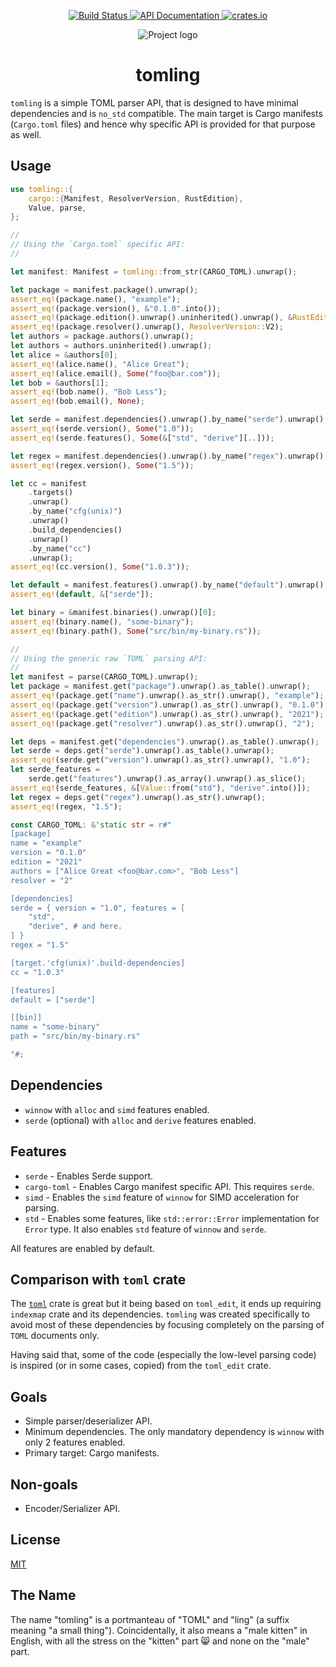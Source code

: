 <p align="center">
  <a href="https://github.com/zeenix/tomling/actions/workflows/rust.yml">
    <img alt="Build Status" src="https://github.com/zeenix/tomling/actions/workflows/rust.yml/badge.svg">
  </a>
  <a href="https://docs.rs/tomling/">
    <img alt="API Documentation" src="https://docs.rs/tomling/badge.svg">
  </a>
  <a href="https://crates.io/crates/tomling">
    <img alt="crates.io" src="https://img.shields.io/crates/v/tomling">
  </a>
</p>

<p align="center">
  <img alt="Project logo" src="https://raw.githubusercontent.com/zeenix/tomling/fc40ab049d833cb79ee3ab9c441b0eebf05494ef/logo.svg">
</p>

<h1 align="center">tomling</h1>

`tomling` is a simple TOML parser API, that is designed to have minimal dependencies and is `no_std`
compatible. The main target is Cargo manifests (`Cargo.toml` files) and hence why specific
API is provided for that purpose as well.

## Usage

```rust
use tomling::{
    cargo::{Manifest, ResolverVersion, RustEdition},
    Value, parse,
};

//
// Using the `Cargo.toml` specific API:
//

let manifest: Manifest = tomling::from_str(CARGO_TOML).unwrap();

let package = manifest.package().unwrap();
assert_eq!(package.name(), "example");
assert_eq!(package.version(), &"0.1.0".into());
assert_eq!(package.edition().unwrap().uninherited().unwrap(), &RustEdition::E2021);
assert_eq!(package.resolver().unwrap(), ResolverVersion::V2);
let authors = package.authors().unwrap();
let authors = authors.uninherited().unwrap();
let alice = &authors[0];
assert_eq!(alice.name(), "Alice Great");
assert_eq!(alice.email(), Some("foo@bar.com"));
let bob = &authors[1];
assert_eq!(bob.name(), "Bob Less");
assert_eq!(bob.email(), None);

let serde = manifest.dependencies().unwrap().by_name("serde").unwrap();
assert_eq!(serde.version(), Some("1.0"));
assert_eq!(serde.features(), Some(&["std", "derive"][..]));

let regex = manifest.dependencies().unwrap().by_name("regex").unwrap();
assert_eq!(regex.version(), Some("1.5"));

let cc = manifest
    .targets()
    .unwrap()
    .by_name("cfg(unix)")
    .unwrap()
    .build_dependencies()
    .unwrap()
    .by_name("cc")
    .unwrap();
assert_eq!(cc.version(), Some("1.0.3"));

let default = manifest.features().unwrap().by_name("default").unwrap();
assert_eq!(default, &["serde"]);

let binary = &manifest.binaries().unwrap()[0];
assert_eq!(binary.name(), "some-binary");
assert_eq!(binary.path(), Some("src/bin/my-binary.rs"));

//
// Using the generic raw `TOML` parsing API:
//
let manifest = parse(CARGO_TOML).unwrap();
let package = manifest.get("package").unwrap().as_table().unwrap();
assert_eq!(package.get("name").unwrap().as_str().unwrap(), "example");
assert_eq!(package.get("version").unwrap().as_str().unwrap(), "0.1.0");
assert_eq!(package.get("edition").unwrap().as_str().unwrap(), "2021");
assert_eq!(package.get("resolver").unwrap().as_str().unwrap(), "2");

let deps = manifest.get("dependencies").unwrap().as_table().unwrap();
let serde = deps.get("serde").unwrap().as_table().unwrap();
assert_eq!(serde.get("version").unwrap().as_str().unwrap(), "1.0");
let serde_features =
    serde.get("features").unwrap().as_array().unwrap().as_slice();
assert_eq!(serde_features, &[Value::from("std"), "derive".into()]);
let regex = deps.get("regex").unwrap().as_str().unwrap();
assert_eq!(regex, "1.5");

const CARGO_TOML: &'static str = r#"
[package]
name = "example"
version = "0.1.0"
edition = "2021"
authors = ["Alice Great <foo@bar.com>", "Bob Less"]
resolver = "2"

[dependencies]
serde = { version = "1.0", features = [
    "std",
    "derive", # and here.
] }
regex = "1.5"

[target.'cfg(unix)'.build-dependencies]
cc = "1.0.3"

[features]
default = ["serde"]

[[bin]]
name = "some-binary"
path = "src/bin/my-binary.rs"

"#;
```

## Dependencies

- `winnow` with `alloc` and `simd` features enabled.
- `serde` (optional) with `alloc` and `derive` features enabled.

## Features

- `serde` - Enables Serde support.
- `cargo-toml` - Enables Cargo manifest specific API. This requires `serde`.
- `simd` - Enables the `simd` feature of `winnow` for SIMD acceleration for parsing.
- `std` - Enables some features, like `std::error::Error` implementation for `Error` type. It also
  enables `std` feature of `winnow` and `serde`.

All features are enabled by default.

## Comparison with `toml` crate

The [`toml`] crate is great but it being based on `toml_edit`, it ends up requiring `indexmap` crate
and its dependencies. `tomling` was created specifically to avoid most of these dependencies by
focusing completely on the parsing of `TOML` documents only.

Having said that, some of the code (especially the low-level parsing code) is inspired (or in some
cases, copied) from the `toml_edit` crate.

## Goals

- Simple parser/deserializer API.
- Minimum dependencies. The only mandatory dependency is `winnow` with only 2 features enabled.
- Primary target: Cargo manifests.

## Non-goals

- Encoder/Serializer API.

## License

[MIT](LICENSE-MIT)

## The Name

The name "tomling" is a portmanteau of "TOML" and "ling" (a suffix meaning "a small thing").
Coincidentally, it also means a "male kitten" in English, with all the stress on the "kitten"
part 😸 and none on the "male" part.

[`toml`]: https://crates.io/crates/toml
